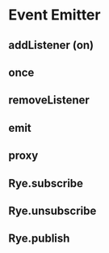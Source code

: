Event Emitter
==================

addListener (on)
------------------

once
------------------

removeListener
------------------

emit
------------------

proxy
------------------

Rye.subscribe
------------------

Rye.unsubscribe
------------------

Rye.publish
------------------